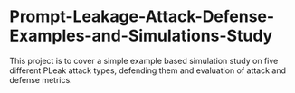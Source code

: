 # Prompt-Leakage-Attack-Defense-Examples-and-Simulations-Study
This project is to cover a simple example based simulation study on five different PLeak attack types, defending them and evaluation of attack and defense metrics.
